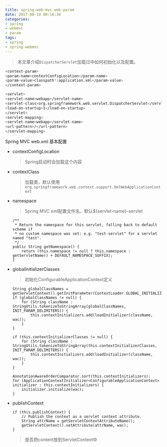 ```yaml
---
title: spring-web-mvc-web-param
date: 2017-08-19 00:16:34
categories: 
- spring
- webmvc
- param
tags:
- spring
- spring-webmvc
---
```



> 本文章介绍`DispatcherServlet`加载过中如何初始化以及配置。

```bash
<context-param>
<param-name>contextConfigLocation</param-name>
<param-value>classpath*:application.xml</param-value>
</context-param>

<servlet>
<servlet-name>webapp</servlet-name>
<servlet-class>org.springframework.web.servlet.DispatcherServlet</servlet-class>
<load-on-startup>1</load-on-startup>
</servlet>
<servlet-mapping>
<servlet-name>webapp</servlet-name>
<url-pattern>/</url-pattern>
</servlet-mapping>
```

<!--more-->

Spring MVC web.xml 基本配置

- contextConfigLocation
	> Spring启动时会加载这个内容
- contextClass
	> 加载类，默认使用`org.springframework.web.context.support.XmlWebApplicationContext`
- namespace
	> Spring MVC xml配置文件名，默认${servlet-name}-servlet

	```
	/**
	 * Return the namespace for this servlet, falling back to default scheme if
	 * no custom namespace was set: e.g. "test-servlet" for a servlet named "test".
	 */
	public String getNamespace() {
		return (this.namespace != null ? this.namespace : getServletName() + DEFAULT_NAMESPACE_SUFFIX);
	}
	```
- globalInitializerClasses
	> 初始化ConfigurableApplicationContext定义

	```
	String globalClassNames = getServletContext().getInitParameter(ContextLoader.GLOBAL_INITIALIZER_CLASSES_PARAM);
	if (globalClassNames != null) {
		for (String className : StringUtils.tokenizeToStringArray(globalClassNames, INIT_PARAM_DELIMITERS)) {
			this.contextInitializers.add(loadInitializer(className, wac));
		}
	}

	if (this.contextInitializerClasses != null) {
		for (String className : StringUtils.tokenizeToStringArray(this.contextInitializerClasses, INIT_PARAM_DELIMITERS)) {
			this.contextInitializers.add(loadInitializer(className, wac));
		}
	}

	AnnotationAwareOrderComparator.sort(this.contextInitializers);
	for (ApplicationContextInitializer<ConfigurableApplicationContext> initializer : this.contextInitializers) {
		initializer.initialize(wac);
	}
	```
- publishContext
	```
	if (this.publishContext) {
		// Publish the context as a servlet context attribute.
		String attrName = getServletContextAttributeName();
		getServletContext().setAttribute(attrName, wac);
	}
	```
	> 是否把content放到ServletContext中





